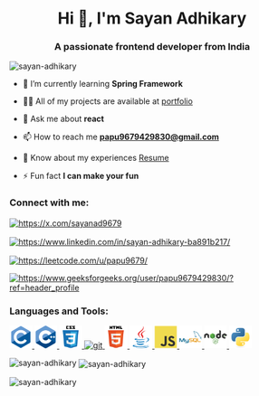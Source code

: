 <h1 align="center">Hi 👋, I'm Sayan Adhikary</h1>
<h3 align="center">A passionate frontend developer from India</h3>

<p align="left"> <img src="https://komarev.com/ghpvc/?username=sayan-adhikary&label=Profile%20views&color=0e75b6&style=flat" alt="sayan-adhikary" /> </p>



- 🌱 I’m currently learning **Spring Framework**

- 👨‍💻 All of my projects are available at [portfolio](https://sayansportfolio.netlify.app/)

- 💬 Ask me about **react**

- 📫 How to reach me **papu9679429830@gmail.com**

- 📄 Know about my experiences [Resume](https://drive.google.com/file/d/1MjeNhRpi9_7HjkCsQT22gIK7zfnecKe1/view)

- ⚡ Fun fact **I can make your fun**

<h3 align="left">Connect with me:</h3>
<p align="left">
<a href="https://twitter.com/https://x.com/sayanad9679" target="blank"><img align="center" src="https://raw.githubusercontent.com/rahuldkjain/github-profile-readme-generator/master/src/images/icons/Social/twitter.svg" alt="https://x.com/sayanad9679" height="30" width="40" /></a>
  
<a href="https://linkedin.com/in/https://www.linkedin.com/in/sayan-adhikary-ba891b217/" target="blank"><img align="center" src="https://raw.githubusercontent.com/rahuldkjain/github-profile-readme-generator/master/src/images/icons/Social/linked-in-alt.svg" alt="https://www.linkedin.com/in/sayan-adhikary-ba891b217/" height="30" width="40" /></a>

<a href="https://www.leetcode.com/https://leetcode.com/u/papu9679/" target="blank"><img align="center" src="https://raw.githubusercontent.com/rahuldkjain/github-profile-readme-generator/master/src/images/icons/Social/leet-code.svg" alt="https://leetcode.com/u/papu9679/" height="30" width="40" /></a>

<a href="https://www.geeksforgeeks.org/user/papu9679429830/" target="blank"><img align="center" src="https://raw.githubusercontent.com/rahuldkjain/github-profile-readme-generator/master/src/images/icons/Social/geeks-for-geeks.svg" alt="https://www.geeksforgeeks.org/user/papu9679429830/?ref=header_profile" height="30" width="40" /></a>
</p>

<h3 align="left">Languages and Tools:</h3>
<p align="left"> <a href="https://www.cprogramming.com/" target="_blank" rel="noreferrer"> <img src="https://raw.githubusercontent.com/devicons/devicon/master/icons/c/c-original.svg" alt="c" width="40" height="40"/> </a> <a href="https://www.w3schools.com/cpp/" target="_blank" rel="noreferrer"> <img src="https://raw.githubusercontent.com/devicons/devicon/master/icons/cplusplus/cplusplus-original.svg" alt="cplusplus" width="40" height="40"/> </a> <a href="https://www.w3schools.com/css/" target="_blank" rel="noreferrer"> <img src="https://raw.githubusercontent.com/devicons/devicon/master/icons/css3/css3-original-wordmark.svg" alt="css3" width="40" height="40"/> </a> <a href="https://git-scm.com/" target="_blank" rel="noreferrer"> <img src="https://www.vectorlogo.zone/logos/git-scm/git-scm-icon.svg" alt="git" width="40" height="40"/> </a> <a href="https://www.w3.org/html/" target="_blank" rel="noreferrer"> <img src="https://raw.githubusercontent.com/devicons/devicon/master/icons/html5/html5-original-wordmark.svg" alt="html5" width="40" height="40"/> </a> <a href="https://www.java.com" target="_blank" rel="noreferrer"> <img src="https://raw.githubusercontent.com/devicons/devicon/master/icons/java/java-original.svg" alt="java" width="40" height="40"/> </a> <a href="https://developer.mozilla.org/en-US/docs/Web/JavaScript" target="_blank" rel="noreferrer"> <img src="https://raw.githubusercontent.com/devicons/devicon/master/icons/javascript/javascript-original.svg" alt="javascript" width="40" height="40"/> </a> <a href="https://www.mysql.com/" target="_blank" rel="noreferrer"> <img src="https://raw.githubusercontent.com/devicons/devicon/master/icons/mysql/mysql-original-wordmark.svg" alt="mysql" width="40" height="40"/> </a> <a href="https://nodejs.org" target="_blank" rel="noreferrer"> <img src="https://raw.githubusercontent.com/devicons/devicon/master/icons/nodejs/nodejs-original-wordmark.svg" alt="nodejs" width="40" height="40"/> </a> <a href="https://www.python.org" target="_blank" rel="noreferrer"> <img src="https://raw.githubusercontent.com/devicons/devicon/master/icons/python/python-original.svg" alt="python" width="40" height="40"/> </a> </p>

<p><img align="left" src="https://github-readme-stats.vercel.app/api/top-langs?username=sayan-adhikary&show_icons=true&locale=en&layout=compact" alt="sayan-adhikary" /></p>

<p>&nbsp;<img align="center" src="https://github-readme-stats.vercel.app/api?username=sayan-adhikary&show_icons=true&locale=en" alt="sayan-adhikary" /></p>

<p><img align="center" src="https://github-readme-streak-stats.herokuapp.com/?user=sayan-adhikary&" alt="sayan-adhikary" /></p>
